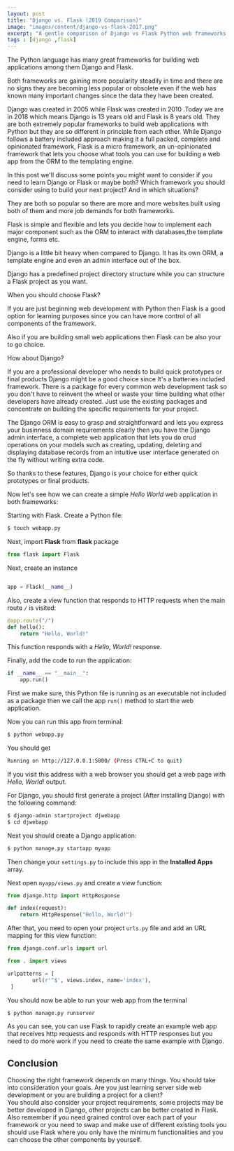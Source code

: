 ```yaml
---
layout: post
title: "Django vs. Flask (2019 Comparison)"
image: "images/content/django-vs-flask-2017.png"
excerpt: "A gentle comparison of Django vs Flask Python web frameworks in 2019" 
tags : [django ,flask]
---
```


The Python language has many great frameworks for building web applications among them Django and Flask.

Both frameworks are gaining more popularity steadily in time and there are no signs they are becoming less 
popular or obsolete even if the web has known many important changes since the data they have been created.

Django was created in 2005 while Flask was created in 2010 .Today we are in 2018 which means Django is 13 years old 
and Flask is 8 years old. They are both extremely popular frameworks to build web applications with Python but they are so different in principle from each other. While Django follows a battery included approach making it a full packed, complete and opinionated framework, Flask is a micro framework, an 
un-opinionated framework that lets you choose what tools you can use for building a web app from the ORM to the templating engine.

In this post we'll discuss some points you might want to consider if you need to learn Django or Flask or maybe both?
Which framework you should consider using to build your next project? And in which situations?

They are both so popular so there are more and more websites built using both of them and more job demands for both frameworks.

Flask is simple and flexible and lets you decide how to implement each major component such as the ORM to interact with databases,the template engine, forms etc.

Django is a little bit heavy when compared to Django. It has its own ORM, a template engine and even an admin interface out of the box.

Django has a predefined project directory structure while you can structure a Flask project as you want.

When you should choose Flask?

If you are just beginning web development with Python then Flask is a good option for learning purposes since you can have more
control of all components of the framework. 

Also if you are building small web applications then Flask can be also your to go choice.

How about Django?

If you are a professional developer who needs to build quick prototypes or final products Django might be a good choice since It's a batteries included framework. There is a package for every common web development task so you don't have to reinvent the wheel or waste your time building what other developers have already created. Just use the existing packages and concentrate on building the specific requirements for your project.

The Django ORM is easy to grasp and straightforward and lets you express your businness domain requirements 
clearly then you have the Django admin interface, a complete web application that lets you do crud operations on your models such as creating, updating, deleting and displaying database records from an intuitive user interface generated on the fly without writing extra code.   

So thanks to these features, Django is your choice for either quick prototypes or final products.

Now let's see how we can create a simple *Hello World* web application in both frameworks:

Starting with Flask. Create a Python file: 

```bash
$ touch webapp.py
```


Next, import **Flask** from **flask** package 

```python
from flask import Flask         
```

Next, create an instance 

```python

app = Flask(__name__)
```

Also, create a view function that responds to HTTP requests when the main route `/` is visited:   

```python
@app.route("/")
def hello():
    return "Hello, World!"    
```
This function responds with a *Hello, World!* response.

Finally, add the code to run the application:

```python
if __name__ == "__main__":
    app.run()  
```

First we make sure, this Python file is running as an executable not included as a package then we call the app `run()` method to start the web application.

Now you can run this app from terminal:

```bash
$ python webapp.py 
```

You should get 

```bash
Running on http://127.0.0.1:5000/ (Press CTRL+C to quit)
```

If you visit this address with a web browser you should get a web page with *Hello, World!* output. 


For Django, you should first generate a project (After installing Django) with the following command: 

```bash
$ django-admin startproject djwebapp 
$ cd djwebapp 
```

Next you should create a Django application: 

```bash
$ python manage.py startapp myapp
```

Then change your `settings.py` to include this app in the **Installed Apps** array.

Next open `myapp/views.py` and create a view function: 

```python
from django.http import HttpResponse

def index(request):
    return HttpResponse("Hello, World!")
```

After that, you need to open your project `urls.py` file and add an URL mapping for this view function: 


```python
from django.conf.urls import url

from . import views

urlpatterns = [
        url(r'^$', views.index, name='index'),
 ]
```

You should now be able to run your web app from the terminal 

```bash
$ python manage.py runserver
```

As you can see, you can use Flask to rapidly create an example web app that receives http requests and responds with HTTP responses but you need to do more work if you need to create the same example with Django.

## Conclusion 

Choosing the right framework depends on many things. You should take into consideration your goals. Are you just learning server side web development or you are building a project for a client?  
 You should also consider your project requirements, some projects may be better developed in Django, other projects 
can be better created in Flask. Also remember if you need grained control over each part of your framework or you need to swap and make use of different existing tools you should use Flask where you only have the minimum functionalities and you can choose the other components by yourself.

